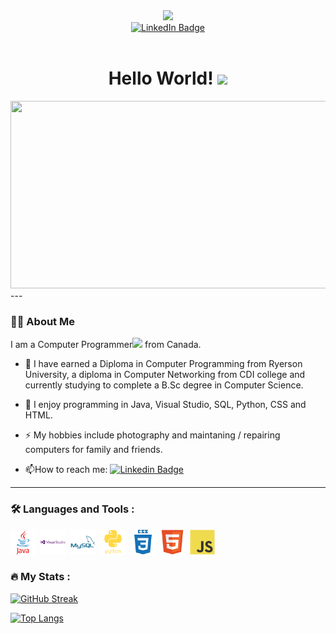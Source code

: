 <div id="header" align="center">
   <img src="https://media.giphy.com/media/MC6eSuC3yypCU/giphy.gif" width="100"/>
  
  </div>
<div id="badges" align= "center">
  <a href="https://ca.linkedin.com/in/hoomanvahdat">
    <img src="https://img.shields.io/badge/LinkedIn----blue?style=for-the-badge&logo=linkedin&logoColor=white" alt="LinkedIn Badge"/>
</a>
   </div>
  <div id= "rest" align="center">
   
   
   
<img src= "https://komarev.com/ghpvc/?username=hoomanxo&style=flat-square&color=blue" alt=""/>
                                                                                                       
<h1>
Hello World!
<img                                                                                                 src="https://media.giphy.com/media/hvRJCLFzcasrR4ia7z/giphy.gif" width="30px"/>
</h1>
</div>
<div align="center">
  <img src="https://media.giphy.com/media/dWesBcTLavkZuG35MI/giphy.gif" width="600" height="300"/>
</div>
---

### :man_technologist: About Me
I am a Computer Programmer<img src="https://media.giphy.com/media/WUlplcMpOCEmTGBtBW/giphy.gif" width="30"> from Canada.

- :telescope: I have earned a Diploma in Computer Programming from Ryerson University, a diploma in Computer Networking from CDI college and currently studying to complete a B.Sc degree in Computer Science.
- :seedling: I enjoy programming in Java, Visual Studio, SQL, Python, CSS and HTML.

- :zap: My hobbies include photography and maintaning / repairing computers for family and friends.

- :mailbox:How to reach me: [![Linkedin Badge](https://img.shields.io/badge/-kakbar-blue?style=flat&logo=Linkedin&logoColor=white)](https://ca.linkedin.com/in/hoomanvahdat)
---
### :hammer_and_wrench: Languages and Tools :

<div>
  <img src="https://github.com/devicons/devicon/blob/master/icons/java/java-original-wordmark.svg" title="Java" alt="Java" width="40" height="40"/>&nbsp;
  <img src="https://github.com/devicons/devicon/blob/master/icons/visualstudio/visualstudio-plain-wordmark.svg" title="visualstudio" alt="visualstudio" width="40" height="40"/>&nbsp;
   <img src="https://github.com/devicons/devicon/blob/master/icons/mysql/mysql-plain-wordmark.svg" title="mysql" alt="mysql" width="40" height="40"/>&nbsp;
   <img src="https://github.com/devicons/devicon/blob/master/icons/python/python-plain-wordmark.svg" title="python" alt="python" width="40" height="40"/>&nbsp;
  <img src="https://github.com/devicons/devicon/blob/master/icons/css3/css3-plain-wordmark.svg"  title="CSS" alt="CSS" width="40" height="40"/>&nbsp;
  <img src="https://github.com/devicons/devicon/blob/master/icons/html5/html5-original.svg" title="HTML5" alt="HTML5" width="40" height="40"/>&nbsp;
  <img src="https://github.com/devicons/devicon/blob/master/icons/javascript/javascript-original.svg" title="JavaScript" alt="JavaScript" width="40" height="40"/>&nbsp;


### :fire: My Stats :
 [![GitHub Streak](http://github-readme-streak-stats.herokuapp.com?user=hoomanxo&date_format=M%20j%5B%2C%20Y%5D)](https://git.io/streak-stats)
   
[![Top Langs](https://github-readme-stats.vercel.app/api/top-langs/?username=hoomanxo&layout=compact)](https://github.com/hoomanxo/github-readme-stats)
   
